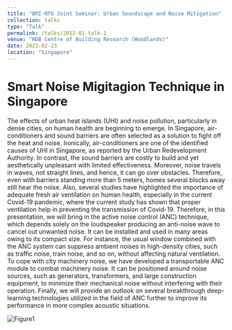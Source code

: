 ```yaml
---
title: "BRI-NTU Joint Seminar: Urban Soundscape and Noise Mitigation"
collection: talks
type: "Talk"
permalink: /talks/2012-01-talk-1
venue: "HDB Centre of Building Research (Woodlands)"
date: 2023-02-23
location: "Singapore"
---
```


Smart Noise Migitagion Technique in Singapore
======
The effects of urban heat islands (UHI) and noise pollution, particularly in dense cities, on human health are beginning to emerge. In Singapore, air-conditioners and sound barriers are often selected as a solution to fight off the heat and noise. Ironically, air-conditioners are one of the identified causes of UHI in Singapore, as reported by the Urban Redevelopment
Authority. In contrast, the sound barriers are costly to build and yet aesthetically unpleasant
with limited effectiveness. Moreover, noise travels in waves, not straight lines, and hence, it
can go over obstacles. Therefore, even with barriers standing more than 5 meters, homes
several blocks away still hear the noise. Also, several studies have highlighted the importance
of adequate fresh air ventilation on human health, especially in the current Covid-19
pandemic, where the current study has shown that proper ventilation help in preventing the
transmission of Covid-19. Therefore, in this presentation, we will bring in the active noise
control (ANC) technique, which depends solely on the loudspeaker producing an anti-noise
wave to cancel out unwanted noise. It can be installed and used in many areas owing to its
compact size. For instance, the usual window combined with the ANC system can suppress
ambient noises in high-density cities, such as traffic noise, train noise, and so on, without
affecting natural ventilation. To cope with city machinery noise, we have developed a
transportable ANC module to combat machinery noise. It can be positioned around noise
sources, such as generators, transformers, and large construction equipment, to minimize
their mechanical noise without interfering with their operation. Finally, we will provide an
outlook on several breakthrough deep-learning technologies utilized in the field of ANC
further to improve its performance in more complex acoustic situations.

![Figure1](../assets/HDB.jpg, 'Report')

